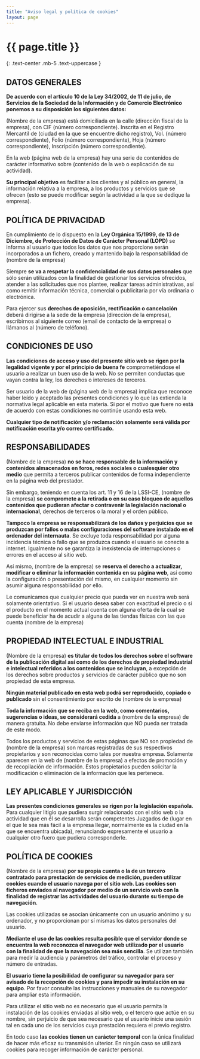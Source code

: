 ```yaml
---
title: "Aviso legal y política de cookies"
layout: page
---
```


# {{ page.title }}
{: .text-center .mb-5 .text-uppercase }


## DATOS GENERALES

**De acuerdo con el artículo 10 de la Ley 34/2002, de 11 de julio, de Servicios de la Sociedad de la Información y de Comercio Electrónico ponemos a su disposición los siguientes datos:**

(Nombre de la empresa) está domiciliada en la calle (dirección fiscal de la empresa), con CIF (número correspondiente). Inscrita en el Registro Mercantil de (ciudad en la que se encuentre dicho registro), Vol. (número correspondiente), Folio (número correspondiente), Hoja (número correspondiente), Inscripción (número correspondiente).

En la web (página web de la empresa) hay una serie de contenidos de carácter informativo sobre (contenido de la web o explicación de su actividad).

**Su principal objetivo** es facilitar a los clientes y al público en general, la información relativa a la empresa, a los productos y servicios que se ofrecen (esto se puede modificar según la actividad a la que se dedique la empresa).

## POLÍTICA DE PRIVACIDAD

En cumplimiento de lo dispuesto en la **Ley Orgánica 15/1999, de 13 de Diciembre, de Protección de Datos de Carácter Personal (LOPD)** se informa al usuario que todos los datos que nos proporcione serán incorporados a un fichero, creado y mantenido bajo la responsabilidad de (nombre de la empresa)

Siempre **se va a respetar la confidencialidad de sus datos personales** que sólo serán utilizados con la finalidad de gestionar los servicios ofrecidos, atender a las solicitudes que nos plantee, realizar tareas administrativas, así como remitir información técnica, comercial o publicitaria por vía ordinaria o electrónica.

Para ejercer sus **derechos de oposición, rectificación o cancelación** deberá dirigirse a la sede de la empresa (dirección de la empresa), escribirnos al siguiente correo (email de contacto de la empresa) o llámanos al (número de teléfono).

## CONDICIONES DE USO

**Las condiciones de acceso y uso del presente sitio web se rigen por la legalidad vigente y por el principio de buena fe** comprometiéndose el usuario a realizar un buen uso de la web. No se permiten conductas que vayan contra la ley, los derechos o intereses de terceros.

Ser usuario de la web de (página web de la empresa) implica que reconoce haber leído y aceptado las presentes condiciones y lo que las extienda la normativa legal aplicable en esta materia. Si por el motivo que fuere no está de acuerdo con estas condiciones no continúe usando esta web.

**Cualquier tipo de notificación y/o reclamación solamente será válida por notificación escrita y/o correo certificado.**

## RESPONSABILIDADES

(Nombre de la empresa) **no se hace responsable de la información y contenidos almacenados en foros, redes sociales o cualesquier otro medio** que permita a terceros publicar contenidos de forma independiente en la página web del prestador.

Sin embargo, teniendo en cuenta los art. 11 y 16 de la LSSI-CE, (nombre de la empresa) **se compromete a la retirada o en su caso bloqueo de aquellos contenidos que pudieran afectar o contravenir la legislación nacional o internacional**, derechos de terceros o la moral y el orden público.

**Tampoco la empresa se responsabilizará de los daños y perjuicios que se produzcan por fallos o malas configuraciones del software instalado en el ordenador del internauta**. Se excluye toda responsabilidad por alguna incidencia técnica o fallo que se produzca cuando el usuario se conecte a internet. Igualmente no se garantiza la inexistencia de interrupciones o errores en el acceso al sitio web.

Así mismo, (nombre de la empresa) se **reserva el derecho a actualizar, modificar o eliminar la información contenida en su página web**, así como la configuración o presentación del mismo, en cualquier momento sin asumir alguna responsabilidad por ello.

Le comunicamos que cualquier precio que pueda ver en nuestra web será solamente orientativo. Si el usuario desea saber con exactitud el precio o si el producto en el momento actual cuenta con alguna oferta de la cual se puede beneficiar ha de acudir a alguna de las tiendas físicas con las que cuenta (nombre de la empresa)

## PROPIEDAD INTELECTUAL E INDUSTRIAL

(Nombre de la empresa) **es titular de todos los derechos sobre el software de la publicación digital así como de los derechos de propiedad industrial e intelectual referidos a los contenidos que se incluyan**, a excepción de los derechos sobre productos y servicios de carácter público que no son propiedad de esta empresa.

**Ningún material publicado en esta web podrá ser reproducido, copiado o publicado** sin el consentimiento por escrito de (nombre de la empresa)

**Toda la información que se reciba en la web, como comentarios, sugerencias o ideas, se considerará cedida** a (nombre de la empresa) de manera gratuita. No debe enviarse información que NO pueda ser tratada de este modo.

Todos los productos y servicios de estas páginas que NO son propiedad de (nombre de la empresa) son marcas registradas de sus respectivos propietarios y son reconocidas como tales por nuestra empresa. Solamente aparecen en la web de (nombre de la empresa) a efectos de promoción y de recopilación de información. Estos propietarios pueden solicitar la modificación o eliminación de la información que les pertenece.

## LEY APLICABLE Y JURISDICCIÓN

**Las presentes condiciones generales se rigen por la legislación española**. Para cualquier litigio que pudiera surgir relacionado con el sitio web o la actividad que en él se desarrolla serán competentes Juzgados de (lugar en el que le sea más fácil a la empresa llegar, normalmente es la ciudad en la que se encuentra ubicada), renunciando expresamente el usuario a cualquier otro fuero que pudiera corresponderle.

## POLÍTICA DE COOKIES

(Nombre de la empresa) **por su propia cuenta o la de un tercero contratado para prestación de servicios de medición, pueden utilizar cookies cuando el usuario navega por el sitio web. Las cookies son ficheros enviados al navegador por medio de un servicio web con la finalidad de registrar las actividades del usuario durante su tiempo de navegación**.

Las cookies utilizadas se asocian únicamente con un usuario anónimo y su ordenador, y no proporcionan por sí mismas los datos personales del usuario.

**Mediante el uso de las cookies resulta posible que el servidor donde se encuentra la web reconozca el navegador web utilizado por el usuario con la finalidad de que la navegación sea más sencilla**. Se utilizan también para medir la audiencia y parámetros del tráfico, controlar el proceso y número de entradas.

**El usuario tiene la posibilidad de configurar su navegador para ser avisado de la recepción de cookies y para impedir su instalación en su equipo**. Por favor consulte las instrucciones y manuales de su navegador para ampliar esta información.

Para utilizar el sitio web no es necesario que el usuario permita la instalación de las cookies enviadas al sitio web, o el tercero que actúe en su nombre, sin perjuicio de que sea necesario que el usuario inicie una sesión tal en cada uno de los servicios cuya prestación requiera el previo registro.

En todo caso **las cookies tienen un carácter temporal** con la única finalidad de hacer más eficaz su transmisión ulterior. En ningún caso se utilizará cookies para recoger información de carácter personal.
